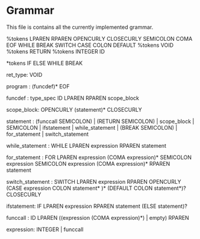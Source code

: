 # Grammar

This file is contains all the currently implemented grammar.

%tokens LPAREN RPAREN OPENCURLY CLOSECURLY SEMICOLON COMA EOF WHILE BREAK SWITCH CASE COLON DEFAULT
%tokens VOID
%tokens RETURN
%tokens INTEGER ID


*tokens IF ELSE WHILE BREAK

ret_type: VOID

program : (funcdef)* EOF

funcdef : type_spec ID LPAREN RPAREN scope_block

scope_block: OPENCURLY (statement)* CLOSECURLY

statement : (funccall SEMICOLON)
            | (RETURN SEMICOLON)
            | scope_block
            | SEMICOLON
            | ifstatement
            | while_statement
            | (BREAK SEMICOLON)
            | for_statement
            | switch_statement

while_statement : WHILE LPAREN expression RPAREN statement

for_statement : FOR LPAREN expression (COMA expression)* SEMICOLON expression SEMICOLON expression (COMA expression)*
RPAREN statement

switch_statement : SWITCH LPAREN expression RPAREN OPENCURLY (CASE expression COLON statement* )* (DEFAULT COLON statement*)? CLOSECURLY

ifstatement: IF LPAREN expression RPAREN statement (ELSE statement)?

funccall : ID LPAREN ((expression (COMA expression)*) | empty) RPAREN

expression: INTEGER | funccall


